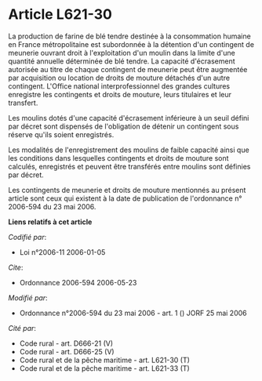 # Article L621-30

La production de farine de blé tendre destinée à la consommation humaine en France métropolitaine est subordonnée à la
détention d'un contingent de meunerie ouvrant droit à l'exploitation d'un moulin dans la limite d'une quantité annuelle
déterminée de blé tendre. La capacité d'écrasement autorisée au titre de chaque contingent de meunerie peut être augmentée
par acquisition ou location de droits de mouture détachés d'un autre contingent. L'Office national interprofessionnel des
grandes cultures enregistre les contingents et droits de mouture, leurs titulaires et leur transfert.

Les moulins dotés d'une capacité d'écrasement inférieure à un seuil défini par décret sont dispensés de l'obligation de
détenir un contingent sous réserve qu'ils soient enregistrés.

Les modalités de l'enregistrement des moulins de faible capacité ainsi que les conditions dans lesquelles contingents et
droits de mouture sont calculés, enregistrés et peuvent être transférés entre moulins sont définies par décret.

Les contingents de meunerie et droits de mouture mentionnés au présent article sont ceux qui existent à la date de
publication de l'ordonnance n° 2006-594 du 23 mai 2006.

**Liens relatifs à cet article**

_Codifié par_:

  - Loi n°2006-11 2006-01-05

_Cite_:

  - Ordonnance 2006-594 2006-05-23

_Modifié par_:

  - Ordonnance n°2006-594 du 23 mai 2006 - art. 1 () JORF 25 mai 2006

_Cité par_:

  - Code rural - art. D666-21 (V)
  - Code rural - art. D666-25 (V)
  - Code rural et  de la pêche maritime - art. L621-30 (T)
  - Code rural et  de la pêche maritime - art. L621-33 (T)
